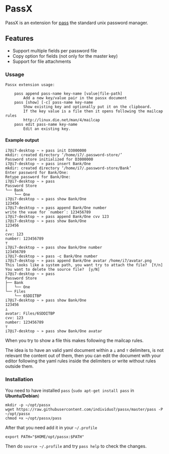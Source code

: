 # PassX

PassX is an extension for [pass](https://www.passwordstore.org/) the standard unix password manager.

## Features

  - Support multiple fields per password file
  - Copy option for fields (not only for the master key)
  - Support for file attachments

### Ussage

    Passx extension usage:

        pass append pass-name key-name [value|file-path]
            Add a new key/value pair in the passx document
        pass [show] [-c] pass-name key-name
            Show existing key and optionally put it on the clipboard.
            If the key value is a file then it opens following the mailcap rules
            http://linux.die.net/man/4/mailcap
        pass edit pass-name key-name
            Edit an existing key.

#### Example output

```
i7@i7-desktop ~ » pass init D3000000
mkdir: created directory ‘/home/i7/.password-store/’
Password store initialized for D3000000
i7@i7-desktop ~ » pass insert Bank/One
mkdir: created directory ‘/home/i7/.password-store/Bank’
Enter password for Bank/One: 
Retype password for Bank/One: 
i7@i7-desktop ~ » pass
Password Store
└── Bank
    └── One
i7@i7-desktop ~ » pass show Bank/One 
123456
i7@i7-desktop ~ » pass append Bank/One number
write the vaue for `number`: 123456789
i7@i7-desktop ~ » pass append Bank/One cvv 123
i7@i7-desktop ~ » pass show Bank/One 
123456
⊥
cvv: 123
number: 123456789
⊤
i7@i7-desktop ~ » pass show Bank/One number
123456789
i7@i7-desktop ~ » pass -c Bank/One number
i7@i7-desktop ~ » pass append Bank/One avatar /home/i7/avatar.png
This looks like a system path, you want try to attach the file?  [Y/n]
You want to delete the source file?  [y/N]
i7@i7-desktop ~ » pass
Password Store
├── Bank
│   └── One
└── Files
    └── 6SDDITBP
i7@i7-desktop ~ » pass show Bank/One
123456
⊥
avatar: Files/6SDDITBP
cvv: 123
number: 123456789
⊤
i7@i7-desktop ~ » pass show Bank/One avatar
```

When you try to show a file this makes following the mailcap rules.

The idea is to have an valid yaml document within a `⊥` and `⊤` delimiters, is not relevant the content out of them, then you can edit the document with your editor following the yaml rules inside the delimiters or write without rules outside them.

### Installation

You need to have installed `pass` (`sudo apt-get install pass` in **Ubuntu/Debian**)

```
mkdir -p ~/opt/passx
wget https://raw.githubusercontent.com/individuo7/passx/master/pass -P ~/opt/passx
chmod +x ~/opt/passx/pass
```

After that you need add it in your `~/.profile`

```export PATH="$HOME/opt/passx:$PATH"```

Then do `source ~/.profile` and try `pass help` to check the changes.
